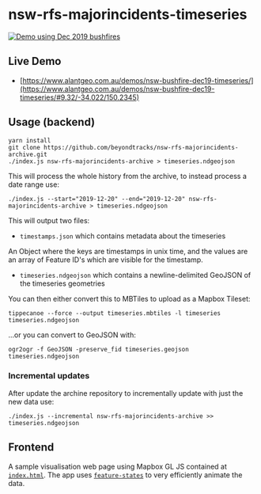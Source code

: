 # nsw-rfs-majorincidents-timeseries

[![Demo using Dec 2019 bushfires](demo.gif)](https://www.alantgeo.com.au/demos/nsw-bushfire-dec19-timeseries/#9.32/-34.022/150.2345)

## Live Demo

- [https://www.alantgeo.com.au/demos/nsw-bushfire-dec19-timeseries/](https://www.alantgeo.com.au/demos/nsw-bushfire-dec19-timeseries/#9.32/-34.022/150.2345)

## Usage (backend)

    yarn install
    git clone https://github.com/beyondtracks/nsw-rfs-majorincidents-archive.git
    ./index.js nsw-rfs-majorincidents-archive > timeseries.ndgeojson

This will process the whole history from the archive, to instead process a date range use:

    ./index.js --start="2019-12-20" --end="2019-12-20" nsw-rfs-majorincidents-archive > timeseries.ndgeojson

This will output two files:

- `timestamps.json` which contains metadata about the timeseries

An Object where the keys are timestamps in unix time, and the values are an array of Feature ID's which are visible for the timestamp.

- `timeseries.ndgeojson` which contains a newline-delimited GeoJSON of the timeseries geometries

You can then either convert this to MBTiles to upload as a Mapbox Tileset:

    tippecanoe --force --output timeseries.mbtiles -l timeseries timeseries.ndgeojson

...or you can convert to GeoJSON with:

    ogr2ogr -f GeoJSON -preserve_fid timeseries.geojson timeseries.ndgeojson

### Incremental updates

After update the archine repository to incrementally update with just the new data use:

    ./index.js --incremental nsw-rfs-majorincidents-archive >> timeseries.ndgeojson

## Frontend

A sample visualisation web page using Mapbox GL JS contained at [`index.html`](https://github.com/beyondtracks/nsw-rfs-majorincidents-timeseries/blob/master/index.html). The app uses [`feature-states`](https://docs.mapbox.com/mapbox-gl-js/style-spec/#expressions-feature-state) to very efficiently animate the data.

